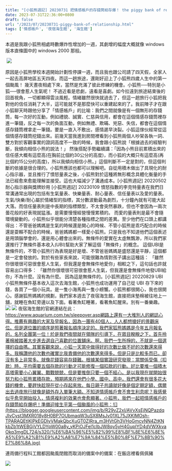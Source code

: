 ```yaml
---
title: "[小狐熊週記] 20230731 把情感帳戶的存錢筒給存爆！ the piggy bank of relationship"
date: 2023-07-31T22:36:00+0800
draft: false
url: "/2023/07/20230731-piggy-bank-of-relationship.html"
tags: ['情感帳戶', '夜宿海生館', '海生館']
---
```


本週是我跟小狐熊相處時數爆炸性增加的一週，其劇增的幅度大概就像 windows 版本直條圖中的 windows 2000 那般。

 ![](https://blogger.googleusercontent.com/img/proxy/AVvXsEjZbxz7USJM6bYUHOkvTlwlYYxiIW0at85Ws-glYxFTN6buH6ttpexsBnCxPsPDAxHu_Zcw1DkQQhAlyYImNXNNzE-a4A5st1vFrB6jZ5lZi2W8N9R9Z7k02eKVFi6cugEIWcUtmx2EdIN0PiCcFt6l5O_TnIENW_EXSUMSQZAmuveWpncWHBxeb-PcjZacRT1BXJy2jUpYqgtD=s0-d-e1-ft&fit=max)

原因是小狐熊學校本週開始計劃性停課一週，而且我也跟公司請了四天假，全家人一起去高屏地區五天四夜。而這一趟旅途，還剛好迎上了小狐熊四歲人生中的第一個颱風！ 幾天晝夜相處下來，當然是充滿了彼此修練的機會。小狐熊──特別是小狐──很會惹人生氣呢！ 不過近看是悲劇，遠看是喜劇。如今拉遠到旅途結束後的回首視角，一切都顯得雲淡風輕。情緒雖然很快就過去了，但這一趟旅行小狐把我對他的信任消耗了大半，這可能就不是那麼快可以重建起來的了。我前陣子才在跟小狐聊天時跟他分享了「情感帳戶」的比喻：我們之間就像是有一個無形的存錢筒，每一次好的互動，例如禮貌、誠實、仁慈與信用，都會在這個情感存錢筒裡存進一筆錢，反之每一次的負面互動，例如無禮、欺暪、兇惡、失信，都會在這個情感存錢筒裡拿走一筆錢。要是一直入不敷出，感情遲早決裂。小狐這傢伙經常從這個情感存錢筒挖錢出來。前幾天當我進到房間裡看到小狐熊兩個人吵架各執一詞、雙方對於客觀事實的證詞高度不一致的時候，我會跟小狐熊說「根據過去的經驗判斷，我傾向相信小熊的說法！」 然後搭配手勢繼續講：「因為小熊目前累積出來的信任感大概有這麼高(在胸前比個約30公分的高度)，而小狐的大概只有這麼高(再比個約15公分的高度)，所以我傾向相信小熊。」這個判斷不一定是對的，但這個判斷的依據是很合理的。小狐熊應該也都可以理解吧。自從用積木做出了具現化的耐心指示器，並且推行了憤怒量表之後，小狐熊對於這種將無形概念具體化衡量的手法已經愈來愈能理解並接受。這也大幅減少了溝通成本。[小狐熊週記] 20220502 耐心指示器與獎牌妙用
[小狐熊週記] 20230109 憤怒指數的李克特量表在我們日常溝通常出現的包括有生氣量表、快樂量表、耐心量表、信任量表以及愛的量表。 生氣/快樂/耐心屬於情緒型的指標，其分數波動最為劇烈，十分鐘內就有可能大起大落。而信任量表則是中長期的指標類型，不太會突然暴跌，但也不會因為一兩次曇花般的好表現就猛漲。是需要慢慢經營慢慢累積的。 而愛的量表則是最不會隨環境變動的。小狐熊似乎很能分清楚各種指標之間的差異。至少他們在口頭上都講得出：不管爸爸媽媽是生氣的時候還是開心的時候、不管小狐熊是乖巧配合的時候還是耍賴不配合的時候，爸爸媽媽都一樣愛小狐熊。只是我也不知道他們這個表述是用頭腦學會的，還是用心體會出來的。無條件的愛實在太虛無飄渺，所以我們家還推行了無條件基本收入(UBI)幫助大家了解這個「無條件」的概念。 這個UBI是無條件的，不管小狐熊行為表現是好是壞、不管爸爸媽媽是盛怒還是平靜，這個都是一定會發放的。對於有些家長來說，可能很難為情對孩子講出這種話：
「雖然你很壞很可惡很會惹人生氣，但我還是會無條件地愛你」相較之下，這句話也許就容易出口得多：
「雖然你很壞很可惡很會惹人生氣，但我還是會無條件地發UBI給你」不為什麼。沒有為什麼。 因為這是無條件的。[小狐熊週記] 20220829 UBI 小狐熊無條件基本收入這次去海生館，小狐熊也成功運用了自己從 UBI 存下來的錢，各買了一個小玩具。是一隻小海馬與一隻小螃蟹。小狐熊都很開心，我也很開心。感謝狐熊媽媽的規劃，我們家本週去了夜宿海生館，直接把床墊棉被往地上一舖，就睡在魚缸旁邊以及下面。看著魚缸睡著，看著魚缸醒來。別有一番樂趣。![](https://blogger.googleusercontent.com/img/b/R29vZ2xl/AVvXsEiyrQ843A3EnsDHm1yT60D2jJZ1xqVSYafuAvjjBoqkRaMETi7--20T9kiySZ5XZ11ulTpewAx3RlNMkHrtxDKdEwgMmAQ19g9-u0jfVCSFd0Sutat6_aWamjEkgVsLMn0mg43l_ZlWibnnXiJU4u4i2HHLHbtMSw1i0cEqFYDmPrJggmdbvFtScwi_8uc/s320/PXL_20230726_145959264.jpg)
![](https://blogger.googleusercontent.com/img/b/R29vZ2xl/AVvXsEgbh3ae7XBIsL-knp-wBZKOPxwRVWWB6Z-suOWR4WM8VsG_4qQQ06Bpyw9mB-B7Hc9RVZn6YUdx9-vMYhawS--Ndz1_nUOWxiRDibu9NN-8nYda7wdVqKmv7IBPJK387iXhQE3Kgp89z-zg6UqBojc0EM765abx1Qb6LbaIJEiJG1rUhtHWbdStnec1FuM/s320/PXL_20230726_122440193.jpg)
夜宿海生館的官網連結在此：https://www.aquarium.com.tw/sleepover.asp網路上還有一大堆別人的網誌心得。推薦有興趣的大家及早報名，因為一團有40個人，人人都想搶好的景觀床位。但是選位置的順序是照著報名順序決定的。我們家狐熊媽媽是今年五月報名的，名列全團第一位！於是我們夜間就在領隊的引導下，在眾目睽睽之下，首先拎著棉被踏著大步進去選自己喜歡的位置舖床。啊，我們一生所掙的，不就是一個選擇的自由嗎。其實客觀來說，小狐一天當中做得好的次數比做不好的次數還來得多。我稱讚他的次數也確實比我責備他的次數還來得多。但是只是比較多而已，卻沒有多上非常多。就像花錢容易存錢難。根據某個實證研究發現：當關係受傷（扣款）時，平均需要五個存款的行動才可能修復一個扣款的行動。好比要堆一個積木高塔需要小心翼翼、戰戰兢兢，但是要推倒只要一個不經心。是以我現在就開始很努力和小狐熊累積存款，預期將來在他們小學、國中、高中，我們還會有很多花大錢的機會，要趕快趁現在從小存起來放。每日親子共讀就好像是個定期定額，偶爾出去過夜旅行就像是額外存入單筆大額。不知道情感帳戶會不會生利息呢？我感覺似乎愈早開始投入，情感複利的效果也會愈顯著。小狐熊，我們一起把情感帳戶的存錢筒給存爆吧！準備迎接生平第一個颱風的小狐熊：![](https://blogger.googleusercontent.com/img/b/R29vZ2xl/AVvXsEjNQPazdqJIvCyst3MXR018y8H0BP7OUbmaqW3uSX8MsJv01XL75JXKlMOsh-TPARAQEtlKlPkEGDlvVMakQbcXuGT0ZIRra_m3HVtGh3VHoGmcvNN4ZtKNkbZb1tWEBGjVYLDYpW00a8y_yKPiOJFel1cIbJW8qy5yH4GupIYD4dVWXkvaOkq3mgDL724/s320/%E6%BA%96%E5%82%99%E8%BF%8E%E6%8E%A5%E9%A2%B1%E9%A2%A8%E7%9A%84%E5%B0%8F%E7%8B%90%E7%86%8A.jpg)

連雨備行程科工館都因颱風閉館而取消的備案中的備案：在飯店裡看佩佩豬

![](https://blogger.googleusercontent.com/img/b/R29vZ2xl/AVvXsEj9GXTE0LFF6UU3z_UlhPZJEBhEa--OKYHo6HduXv2fFj4sXknxGfj8yrP6pJcTO6QtLhKAHZ418UaeSXo_ePUV_AuiJP1L0qap8wjtRtHjLGM6tuAAPofArFllHS02V_RAYRkAtolpVI64-2eeMgrvOG93xrFpVOtG6hdkFleabHXSfZtoB3IK8J6gRFc/s320/%E9%A2%B1%E9%A2%A8%E5%A4%A9%E7%9A%84%E4%BD%A9%E4%BD%A9%E8%B1%AC%E8%A1%8C%E7%A8%8B.jpg)


